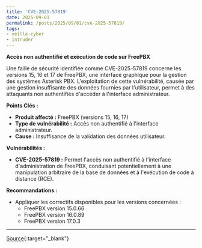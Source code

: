 ```yaml
---
title: 'CVE-2025-57819'
date: 2025-09-01
permalink: /posts/2025/09/01/cve-2025-57819/
tags:
- veille-cyber
- intruder
---
```

**Accès non authentifié et exécution de code sur FreePBX**

Une faille de sécurité identifiée comme CVE-2025-57819 concerne les versions 15, 16 et 17 de FreePBX, une interface graphique pour la gestion des systèmes Asterisk PBX. L'exploitation de cette vulnérabilité, causée par une gestion insuffisante des données fournies par l'utilisateur, permet à des attaquants non authentifiés d'accéder à l'interface administrateur.

**Points Clés :**

*   **Produit affecté :** FreePBX (versions 15, 16, 17)
*   **Type de vulnérabilité :** Accès non authentifié à l'interface administrateur.
*   **Cause :** Insuffisance de la validation des données utilisateur.

**Vulnérabilités :**

*   **CVE-2025-57819 :** Permet l'accès non authentifié à l'interface d'administration de FreePBX, conduisant potentiellement à une manipulation arbitraire de la base de données et à l'exécution de code à distance (RCE).

**Recommandations :**

*   Appliquer les correctifs disponibles pour les versions concernées :
    *   FreePBX version 15.0.66
    *   FreePBX version 16.0.89
    *   FreePBX version 17.0.3

---
[Source](https://cvemon.intruder.io/cves/CVE-2025-57819){:target="_blank"}
